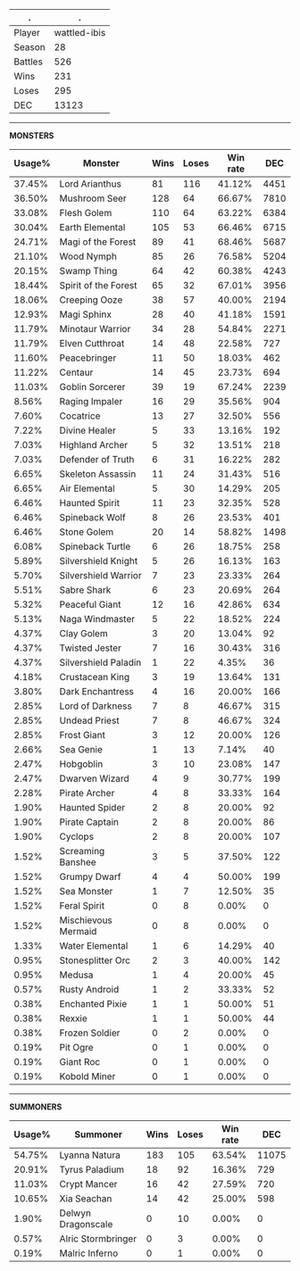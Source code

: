 .|.
|-|-
Player|wattled-ibis
Season|28
Battles|526
Wins|231
Loses|295
DEC|13123

---
**MONSTERS**

Usage%|Monster|Wins|Loses|Win rate|DEC|
-|-|-|-|-|-|
37.45%|Lord Arianthus|81|116|41.12%|4451|
36.50%|Mushroom Seer|128|64|66.67%|7810|
33.08%|Flesh Golem|110|64|63.22%|6384|
30.04%|Earth Elemental|105|53|66.46%|6715|
24.71%|Magi of the Forest|89|41|68.46%|5687|
21.10%|Wood Nymph|85|26|76.58%|5204|
20.15%|Swamp Thing|64|42|60.38%|4243|
18.44%|Spirit of the Forest|65|32|67.01%|3956|
18.06%|Creeping Ooze|38|57|40.00%|2194|
12.93%|Magi Sphinx|28|40|41.18%|1591|
11.79%|Minotaur Warrior|34|28|54.84%|2271|
11.79%|Elven Cutthroat|14|48|22.58%|727|
11.60%|Peacebringer|11|50|18.03%|462|
11.22%|Centaur|14|45|23.73%|694|
11.03%|Goblin Sorcerer|39|19|67.24%|2239|
8.56%|Raging Impaler|16|29|35.56%|904|
7.60%|Cocatrice|13|27|32.50%|556|
7.22%|Divine Healer|5|33|13.16%|192|
7.03%|Highland Archer|5|32|13.51%|218|
7.03%|Defender of Truth|6|31|16.22%|282|
6.65%|Skeleton Assassin|11|24|31.43%|516|
6.65%|Air Elemental|5|30|14.29%|205|
6.46%|Haunted Spirit|11|23|32.35%|528|
6.46%|Spineback Wolf|8|26|23.53%|401|
6.46%|Stone Golem|20|14|58.82%|1498|
6.08%|Spineback Turtle|6|26|18.75%|258|
5.89%|Silvershield Knight|5|26|16.13%|163|
5.70%|Silvershield Warrior|7|23|23.33%|264|
5.51%|Sabre Shark|6|23|20.69%|264|
5.32%|Peaceful Giant|12|16|42.86%|634|
5.13%|Naga Windmaster|5|22|18.52%|224|
4.37%|Clay Golem|3|20|13.04%|92|
4.37%|Twisted Jester|7|16|30.43%|316|
4.37%|Silvershield Paladin|1|22|4.35%|36|
4.18%|Crustacean King|3|19|13.64%|131|
3.80%|Dark Enchantress|4|16|20.00%|166|
2.85%|Lord of Darkness|7|8|46.67%|315|
2.85%|Undead Priest|7|8|46.67%|324|
2.85%|Frost Giant|3|12|20.00%|126|
2.66%|Sea Genie|1|13|7.14%|40|
2.47%|Hobgoblin|3|10|23.08%|147|
2.47%|Dwarven Wizard|4|9|30.77%|199|
2.28%|Pirate Archer|4|8|33.33%|164|
1.90%|Haunted Spider|2|8|20.00%|92|
1.90%|Pirate Captain|2|8|20.00%|86|
1.90%|Cyclops|2|8|20.00%|107|
1.52%|Screaming Banshee|3|5|37.50%|122|
1.52%|Grumpy Dwarf|4|4|50.00%|199|
1.52%|Sea Monster|1|7|12.50%|35|
1.52%|Feral Spirit|0|8|0.00%|0|
1.52%|Mischievous Mermaid|0|8|0.00%|0|
1.33%|Water Elemental|1|6|14.29%|40|
0.95%|Stonesplitter Orc|2|3|40.00%|142|
0.95%|Medusa|1|4|20.00%|45|
0.57%|Rusty Android|1|2|33.33%|52|
0.38%|Enchanted Pixie|1|1|50.00%|51|
0.38%|Rexxie|1|1|50.00%|44|
0.38%|Frozen Soldier|0|2|0.00%|0|
0.19%|Pit Ogre|0|1|0.00%|0|
0.19%|Giant Roc|0|1|0.00%|0|
0.19%|Kobold Miner|0|1|0.00%|0|

---
**SUMMONERS**

Usage%|Summoner|Wins|Loses|Win rate|DEC|
-|-|-|-|-|-|
54.75%|Lyanna Natura|183|105|63.54%|11075|
20.91%|Tyrus Paladium|18|92|16.36%|729|
11.03%|Crypt Mancer|16|42|27.59%|720|
10.65%|Xia Seachan|14|42|25.00%|598|
1.90%|Delwyn Dragonscale|0|10|0.00%|0|
0.57%|Alric Stormbringer|0|3|0.00%|0|
0.19%|Malric Inferno|0|1|0.00%|0|
